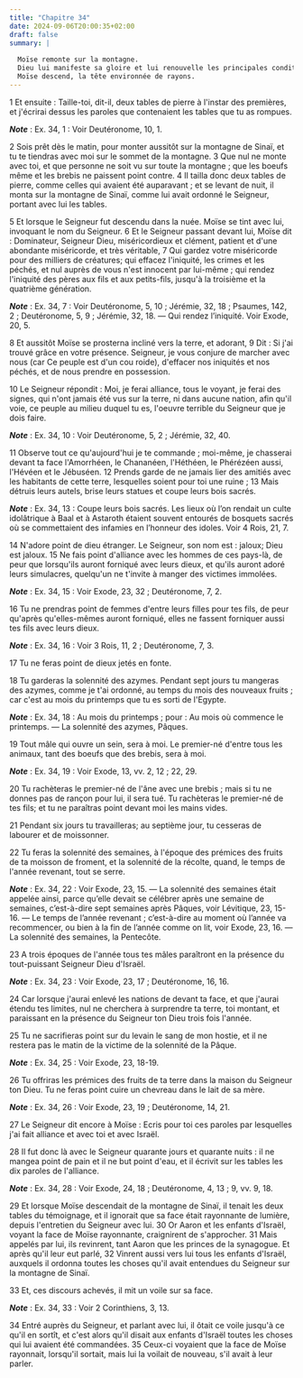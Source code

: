 ```yaml
---
title: "Chapitre 34"
date: 2024-09-06T20:00:35+02:00
draft: false
summary: |
  
  Moïse remonte sur la montagne.
  Dieu lui manifeste sa gloire et lui renouvelle les principales conditions de l’alliance faite avec son peuple.
  Moïse descend, la tête environnée de rayons.
---
```



1 Et ensuite : Taille-toi, dit-il, deux tables de pierre à l'instar des premières, et j'écrirai dessus les paroles que contenaient les tables que tu as rompues.

***Note*** :  Ex. 34, 1 : Voir Deutéronome, 10, 1.

2 Sois prêt dès le matin, pour monter aussitôt sur la montagne de Sinaï, et tu te tiendras avec moi sur le sommet de la montagne. 3 Que nul ne monte avec toi, et que personne ne soit vu sur toute la montagne ; que les boeufs même et les brebis ne paissent point contre. 4 Il tailla donc deux tables de pierre, comme celles qui avaient été auparavant ; et se levant de nuit, il monta sur la montagne de Sinaï, comme lui avait ordonné le Seigneur, portant avec lui les tables.


5 Et lorsque le Seigneur fut descendu dans la nuée. Moïse se tint avec lui, invoquant le nom du Seigneur. 6 Et le Seigneur passant devant lui, Moïse dit : Dominateur, Seigneur Dieu, miséricordieux et clément, patient et d'une abondante miséricorde, et très véritable, 7 Qui gardez votre miséricorde pour des milliers de créatures; qui effacez l'iniquité, les crimes et les péchés, et nul auprès de vous n'est innocent par lui-même ; qui rendez l'iniquité des pères aux fils et aux petits-fils, jusqu'à la troisième et la quatrième génération.

***Note*** :  Ex. 34, 7 : Voir Deutéronome, 5, 10 ; Jérémie, 32, 18 ; Psaumes, 142, 2 ; Deutéronome, 5, 9 ; Jérémie, 32, 18. ― Qui rendez l’iniquité. Voir Exode, 20, 5.

8 Et aussitôt Moïse se prosterna incliné vers la terre, et adorant, 9 Dit : Si j'ai trouvé grâce en votre présence. Seigneur, je vous conjure de marcher avec nous (car Ce peuple est d'un cou roide), d'effacer nos iniquités et nos péchés, et de nous prendre en possession.


10 Le Seigneur répondit : Moi, je ferai alliance, tous le voyant, je ferai des signes, qui n'ont jamais été vus sur la terre, ni dans aucune nation, afin qu'il voie, ce peuple au milieu duquel tu es, l'oeuvre terrible du Seigneur que je dois faire.

***Note*** :  Ex. 34, 10 : Voir Deutéronome, 5, 2 ; Jérémie, 32, 40.


11 Observe tout ce qu'aujourd'hui je te commande ; moi-même, je chasserai devant ta face l'Amorrhéen, le Chananéen, l'Héthéen, le Phérézéen aussi, l'Hévéen et le Jébuséen. 12 Prends garde de ne jamais lier des amitiés avec les habitants de cette terre, lesquelles soient pour toi une ruine ; 13 Mais détruis leurs autels, brise leurs statues et coupe leurs bois sacrés.

***Note*** :  Ex. 34, 13 : Coupe leurs bois sacrés. Les lieux où l’on rendait un culte idolâtrique à Baal et à Astaroth étaient souvent entourés de bosquets sacrés où se commettaient des infamies en l’honneur des idoles. Voir 4 Rois, 21, 7.

14 N'adore point de dieu étranger. Le Seigneur, son nom est : jaloux; Dieu est jaloux. 15 Ne fais point d'alliance avec les hommes de ces pays-là, de peur que lorsqu'ils auront forniqué avec leurs dieux, et qu'ils auront adoré leurs simulacres, quelqu'un ne t'invite à manger des victimes immolées.

***Note*** :  Ex. 34, 15 : Voir Exode, 23, 32 ; Deutéronome, 7, 2.

16 Tu ne prendras point de femmes d'entre leurs filles pour tes fils, de peur qu'après qu'elles-mêmes auront forniqué, elles ne fassent forniquer aussi tes fils avec leurs dieux.

***Note*** :  Ex. 34, 16 : Voir 3 Rois, 11, 2 ; Deutéronome, 7, 3.


17 Tu ne feras point de dieux jetés en fonte.


18 Tu garderas la solennité des azymes. Pendant sept jours tu mangeras des azymes, comme je t'ai ordonné, au temps du mois des nouveaux fruits ; car c'est au mois du printemps que tu es sorti de l'Egypte.

***Note*** :  Ex. 34, 18 : Au mois du printemps ; pour : Au mois où commence le printemps. ― La solennité des azymes, Pâques.


19 Tout mâle qui ouvre un sein, sera à moi. Le premier-né d'entre tous les animaux, tant des boeufs que des brebis, sera à moi.

***Note*** :  Ex. 34, 19 : Voir Exode, 13, vv. 2, 12 ; 22, 29.

20 Tu rachèteras le premier-né de l'âne avec une brebis ; mais si tu ne donnes pas de rançon pour lui, il sera tué. Tu rachèteras le premier-né de tes fils; et tu ne paraîtras point devant moi les mains vides.


21 Pendant six jours tu travailleras; au septième jour, tu cesseras de labourer et de moissonner.


22 Tu feras la solennité des semaines, à l'époque des prémices des fruits de ta moisson de froment, et la solennité de la récolte, quand, le temps de l'année revenant, tout se serre.

***Note*** :  Ex. 34, 22 : Voir Exode, 23, 15. ― La solennité des semaines était appelée ainsi, parce qu’elle devait se célébrer après une semaine de semaines, c’est-à-dire sept semaines après Pâques, voir Lévitique, 23, 15-16. ― Le temps de l’année revenant ; c’est-à-dire au moment où l’année va recommencer, ou bien à la fin de l’année comme on lit, voir Exode, 23, 16. ― La solennité des semaines, la Pentecôte.


23 A trois époques de l'année tous tes mâles paraîtront en la présence du tout-puissant Seigneur Dieu d'Israël.

***Note*** :  Ex. 34, 23 : Voir Exode, 23, 17 ; Deutéronome, 16, 16.

24 Car lorsque j'aurai enlevé les nations de devant ta face, et que j'aurai étendu tes limites, nul ne cherchera à surprendre ta terre, toi montant, et paraissant en la présence du Seigneur ton Dieu trois fois l'année.


25 Tu ne sacrifieras point sur du levain le sang de mon hostie, et il ne restera pas le matin de la victime de la solennité de la Pâque.

***Note*** :  Ex. 34, 25 : Voir Exode, 23, 18-19.


26 Tu offriras les prémices des fruits de ta terre dans la maison du Seigneur ton Dieu. Tu ne feras point cuire un chevreau dans le lait de sa mère.

***Note*** :  Ex. 34, 26 : Voir Exode, 23, 19 ; Deutéronome, 14, 21.


27 Le Seigneur dit encore à Moïse : Ecris pour toi ces paroles par lesquelles j'ai fait alliance et avec toi et avec Israël.


28 Il fut donc là avec le Seigneur quarante jours et quarante nuits : il ne mangea point de pain et il ne but point d'eau, et il écrivit sur les tables les dix paroles de l'alliance.

***Note*** :  Ex. 34, 28 : Voir Exode, 24, 18 ; Deutéronome, 4, 13 ; 9, vv. 9, 18.


29 Et lorsque Moïse descendait de la montagne de Sinaï, il tenait les deux tables du témoignage, et il ignorait que sa face était rayonnante de lumière, depuis l'entretien du Seigneur avec lui. 30 Or Aaron et les enfants d'Israël, voyant la face de Moïse rayonnante, craignirent de s'approcher. 31 Mais appelés par lui, ils revinrent, tant Aaron que les princes de la synagogue. Et après qu'il leur eut parlé, 32 Vinrent aussi vers lui tous les enfants d'Israël, auxquels il ordonna toutes les choses qu'il avait entendues du Seigneur sur la montagne de Sinaï.


33 Et, ces discours achevés, il mit un voile sur sa face.

***Note*** :  Ex. 34, 33 : Voir 2 Corinthiens, 3, 13.

34 Entré auprès du Seigneur, et parlant avec lui, il ôtait ce voile jusqu'à ce qu'il en sortît, et c'est alors qu'il disait aux enfants d'Israël toutes les choses qui lui avaient été commandées. 35 Ceux-ci voyaient que la face de Moïse rayonnait, lorsqu'il sortait, mais lui la voilait de nouveau, s'il avait à leur parler.

